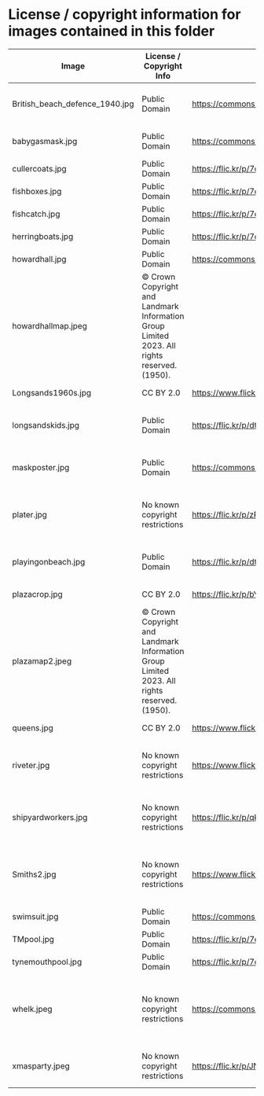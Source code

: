 # License / copyright information for images contained in this folder

| Image                          | License / Copyright Info                                                                    | Source                                                                                                                                               | Creator                                                     |
|--------------------------------|---------------------------------------------------------------------------------------------|------------------------------------------------------------------------------------------------------------------------------------------------------|-------------------------------------------------------------|
| British_beach_defence_1940.jpg | Public Domain                                                                               | <https://commons.wikimedia.org/wiki/File:British_beach_defence_1940.jpg>                                                                             | Lieutenant E.G. Malindine / IWM                             |
| babygasmask.jpg                | Public Domain                                                                               | <https://commons.wikimedia.org/wiki/File:A_nurse_places_a_crying_baby_into_its_gas_respirator_during_a_drill_at_a_London_hospital_in_1940._D651.jpg> | Ministry of Information / IWM                               |
| cullercoats.jpg | Public Domain | <https://flic.kr/p/7dcysm> | Newcastle Libraries | 
| fishboxes.jpg                  | Public Domain                                                                               | <https://flic.kr/p/7d8RNn>                                                                                                                           | Newcastle Libraries                                         |
| fishcatch.jpg                  | Public Domain                                                                               | <https://flic.kr/p/7dFSGS>                                                                                                                           | Newcastle Libraries                                         |
| herringboats.jpg               | Public Domain                                                                               | <https://flic.kr/p/7dBwx1>                                                                                                                           | Newcastle Libraries                                         |
| howardhall.jpg                 | Public Domain                                                                               | <https://commons.wikimedia.org/wiki/File:Howard_hall.jpg>                                                                                            | Unknown                                                     |
| howardhallmap.jpeg             | © Crown Copyright and Landmark Information Group Limited 2023. All rights reserved. (1950). |                                                                                                                                                      |
| Longsands1960s.jpg             | CC BY 2.0                                                                                   | <https://www.flickr.com/photos/terry_wha/2263106008/in/album-72157594391750659/>                                                                     | Terry Whalebone                                             | 
| longsandskids.jpg              | Public Domain                                                                               | <https://flic.kr/p/dtNdZ7>                                                                                                                           | Laszlo Torday / Newcastle Libraries                         |
| maskposter.jpg                 | Public Domain                                                                               | <https://commons.wikimedia.org/wiki/File:Hitler_Will_Send_No_Warning_Art.IWMPST13861.jpg>                                                            | Ministry of Home Security / IWM                             | 
| plater.jpg                     | No known copyright restrictions                                                             | <https://flic.kr/p/zPPZNi>                                                                                                                           | Tyne & Wear Archives and Museums                            | 
| playingonbeach.jpg | Public Domain | <https://flic.kr/p/dtGFpi> | Laszlo Torday / Newcastle Libraries  | 
| plazacrop.jpg                  | CC BY 2.0                                                                                   | <https://flic.kr/p/bY7GPu>                                                                                                                           | Jason Judge                                                 |
| plazamap2.jpeg                 | © Crown Copyright and Landmark Information Group Limited 2023. All rights reserved. (1950). |                                                                                                                                                      | 
| queens.jpg                     | CC BY 2.0                                                                                   | <https://www.flickr.com/photos/hartman045/2870127270/>                                                                                               | Bill Hartmann                                               |
| riveter.jpg                    | No known copyright restrictions                                                             | <https://www.flickr.com/photos/twm_news/9105516151/>                                                                                                 | Tyne & Wear Archives and Museums                            | 
| shipyardworkers.jpg            | No known copyright restrictions                                                             | <https://flic.kr/p/qK4yf2>                                                                                                                           | Tyne & Wear Archives and Museums                            | 
| Smiths2.jpg                    | No known copyright restrictions                                                             | <https://www.flickr.com/photos/twm_news/5761877714/>                                                                                                 | Turners / Tyne & Wear Archives and Museums                  | 
| swimsuit.jpg                   | Public Domain                                                                               | <https://commons.wikimedia.org/wiki/File:Knitted_swimsuit_pattern.jpg>                                                                               |                                                             |
| TMpool.jpg                     | Public Domain                                                                               | <https://flic.kr/p/7ecMow>                                                                                                                           | Newcastle Libraries                                         |
| tynemouthpool.jpg              | Public Domain                                                                               | <https://flic.kr/p/7deyVL>                                                                                                                           | Newcastle Libraries                                         |
| whelk.jpeg                     | No known copyright restrictions | <https://commons.wikimedia.org/wiki/File:FMIB_38567_English_Whelk_and_its_Egg_Cocoons.jpeg> | Freshwater and Marine Image Bank, University of Washington |
 | xmasparty.jpeg | No known copyright restrictions | <https://flic.kr/p/JNcVgS> | Tyne & Wear Archives & Museums | 






